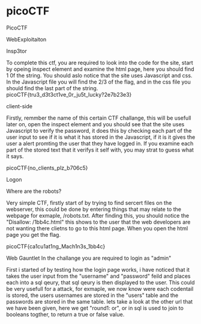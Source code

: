 # picoCTF
PicoCTF

WebExploitaiton

Insp3tor 

To complete this ctf, you are required to look into the code for the site, start by opeing inspect element and examine the html page, here you should find 1 0f the string. You should aslo notice that the site uses Javascript and css. In the Javascript file you will find the 2/3 of the flag, and in the css file you should find the last part of the string.
picoCTF{tru3_d3t3ct1ve_0r_ju5t_lucky?2e7b23e3}

client-side

Firstly, remmber the name of this certain CTF challange, this will be usefull later on, open the inspect element and you should see that the site uses Javascript to verify the password, it does this by checking each part of the user input to see if it is what it has stored in the Javascript, if it is it gives the user a alert promting the user that they have logged in. If you examine each part of the stored text that it verifys it self with, you may strat to guess what it says.


picoCTF{no_clients_plz_b706c5}


Logon 


Where are the robots? 


Very simple CTF, firstly start of by trying to find sercert files on the webserver, this could be done by entering things that may relate to the webpage for exmaple, /robots.txt. After finding this, you should notice the "Disallow: /1bb4c.html" this shows to the user that the web developers are not wanting there clietns to go to this html page. When you open the html page you get the flag.

picoCTF{ca1cu1at1ng_Mach1n3s_1bb4c}


Web Gauntlet 
In the challange you are required to login as "admin"

First i started of by testing how the login page works, i have noticed that it takes the user input from the "username" and "password" feild and places each into a sql qeury, that sql qeury is then displayed to the user. This could be very usefull for a attack, for exmaple, we now know were each codentail is stored, the users usernames are stored in the "users" table and the passwords are stored in the same table.
lets take a look at the other url that we have been given, here we get "round1: or", or in sql is used to join  to booleans togther, to return a true or false value.
